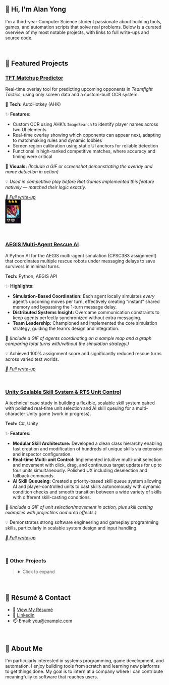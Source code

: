 ## 👋 Hi, I'm Alan Yong

I'm a third-year Computer Science student passionate about building tools, games, and automation scripts that solve real problems. Below is a curated overview of my most notable projects, with links to full write-ups and source code.

&nbsp;
## 📌 Featured Projects
### [TFT Matchup Predictor](https://github.com/yourusername/another-repo)
Real-time overlay tool for predicting upcoming opponents in *Teamfight Tactics*, using only screen data and a custom-built OCR system.

🔧 **Tech:** AutoHotkey (AHK)  

✨ **Features:**  
- Custom OCR using AHK’s `ImageSearch` to identify player names across two UI elements  
- Real-time overlay showing which opponents can appear next, adapting to matchmaking rules and dynamic lobbies  
- Screen region calibration using static UI anchors for reliable detection  
- Functional in high-ranked competitive matches, where accuracy and timing were critical  

📸 **Visuals:** *(Include a GIF or screenshot demonstrating the overlay and name detection in action)*

💡 *Used in competitive play before Riot Games implemented this feature natively — matched their logic exactly.*

[*🔗 Full write-up*](https://github.com/yourusername/link)  
![Test Image](Screenshot_1.png)

  
&nbsp;
### [AEGIS Multi-Agent Rescue AI](https://github.com/yourusername/aegis-rescue-ai)
A Python AI for the AEGIS multi-agent simulation (CPSC383 assignment) that coordinates multiple rescue robots under messaging delays to save survivors in minimal turns.

**Tech:** Python, AEGIS API

✨ **Highlights:**  
- **Simulation-Based Coordination:** Each agent locally simulates *every* agent’s upcoming moves per turn, effectively creating “instant” shared memory and bypassing the 1-turn message delay.  
- **Distributed Systems Insight:** Overcame communication constraints to keep agents perfectly synchronized without extra messaging.  
- **Team Leadership:** Championed and implemented the core simulation strategy, guiding the team’s design and integration.

📸 *(Include a GIF of agents coordinating on a sample map and a graph comparing total turns with/without the simulation strategy.)*

💡 Achieved 100% assignment score and significantly reduced rescue turns across varied test worlds.  

[*🔗 Full write-up*](https://github.com/yourusername/link)  
  
&nbsp;
### [Unity Scalable Skill System & RTS Unit Control ](https://github.com/yourusername/a) 
A technical case study in building a flexible, scalable skill system paired with polished real-time unit selection and AI skill queuing for a multi-character Unity game (work in progress).

**Tech:** C#, Unity  

✨ **Features:**  
- **Modular Skill Architecture:** Developed a clean class hierarchy enabling fast creation and modification of hundreds of unique skills via extension and inspector configuration.  
- **Real-time Multi-unit Control:** Implemented intuitive multi-unit selection and movement with click, drag, and continuous target updates for up to four units simultaneously. Polished UX including deselection and fallback commands.  
- **AI Skill Queueing:** Created a priority-based skill queue system allowing AI and player-controlled units to cast skills autonomously with dynamic condition checks and smooth transition between a wide variety of skills with different skill-casting conditions.

📸 *(Include a GIF of unit selection/movement in action, plus skill casting examples with projectiles and area effects.)*

💡 Demonstrates strong software engineering and gameplay programming skills, particularly in scalable system design and input handling. 

[*🔗 Full write-up*](https://github.com/yourusername/link)  

&nbsp;
### 📂 Other Projects
> <details>
>   <summary>Click to expand</summary>
>
> ### [(Google Sheets) League of Legends – Kha’Zix Item DPS Calculator](https://github.com/yourusername/r-simulator)
> 
> Interactive spreadsheet tool for comparing item builds and DPS outcomes on the champion Kha’Zix, factoring in in-game variables like level, combo path, armor, and existing items. 
> 
> **🔧 Tech:**  
> Google Sheets (no scripts)
> 
> **✨ Notable Features:**  
> - Dynamic checkbox-and dropdown-based UI for skill selection, level, item choices, and enemy stats  
> - Calculates marginal benefit of new items based on current build (e.g. "How much does this item improve my damage if I already own X and Y?")  
> - Graph plots relative damage increases over time (enemy level on X-axis)  
> - Fully formula-driven: uses hundreds of excel-formulas (ie. `IF`, `VLOOKUP`), and reference tabs to model game logic  
> - No scripting or macros used — all logic embedded in spreadsheet cells
> 
> **📸 Visuals:**  
> - GIFs and screenshots available (tool in use + formula breakdowns)  
> - [YouTube tutorial video](#) explaining usage and showcasing features  
> - [Reddit post](#) sharing the tool with the community
> 
> 💡 Used personally and by others to optimize high-level Kha’Zix item builds by quantifying damage tradeoffs. 
>
> [*🔗 Full write-up*](https://github.com/yourusername/link)  
>
> &nbsp;
> ### [HSR Jingliu/Bronya Turn-Order Simulator](https://github.com/yourusername/hsr-simulator)
> A console-based Java tool that models turn order and damage trade-offs for two characters in Honkai Star Rail, then brute-forces every speed-vs-damage combination to find optimal setups.
> 
> **🔧 Tech:** Java  
>
> **✨ Notable Features:**  
> - **Simulation Engine:** Accurately tracks state changes (energy, buffs, strong/weak phases, out-of-turn ults).  
> - **Parameter Search:** Divides speed ranges into user-defined brackets and finds the highest DPS combinations in each.  
> 
> 📸 *Include a GIF or screenshot of console output for one bracket and the corresponding performance graph.*
>
> 💡 Confirmed community-recommended speed strategy with independent simulation.
>
> [*🔗 Full write-up*](https://github.com/yourusername/link)  
> </details>

&nbsp;
## 💼 Résumé & Contact

- 📄 [View My Résumé](link-to-resume.pdf)
- 🔗 [LinkedIn](https://linkedin.com/in/yourprofile)
- 📫 Email: you@example.com

&nbsp;
## 🧠 About Me

I'm particularly interested in systems programming, game development, and automation. I enjoy building tools from scratch and learning new platforms to get things done. My goal is to intern at a company where I can contribute meaningfully to software that reaches users.
